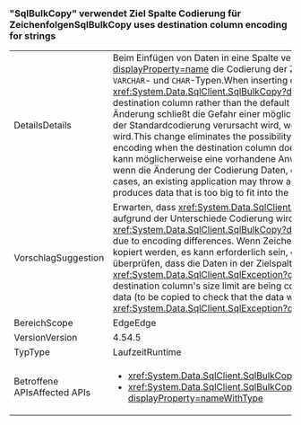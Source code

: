 ### <a name="sqlbulkcopy-uses-destination-column-encoding-for-strings"></a><span data-ttu-id="d95b7-101">"SqlBulkCopy" verwendet Ziel Spalte Codierung für Zeichenfolgen</span><span class="sxs-lookup"><span data-stu-id="d95b7-101">SqlBulkCopy uses destination column encoding for strings</span></span>

|   |   |
|---|---|
|<span data-ttu-id="d95b7-102">Details</span><span class="sxs-lookup"><span data-stu-id="d95b7-102">Details</span></span>|<span data-ttu-id="d95b7-103">Beim Einfügen von Daten in eine Spalte verwendet <xref:System.Data.SqlClient.SqlBulkCopy?displayProperty=name> die Codierung der Zielspalte, und nicht die Standardcodierung für <code>VARCHAR</code>- und <code>CHAR</code>-Typen.</span><span class="sxs-lookup"><span data-stu-id="d95b7-103">When inserting data into a column, <xref:System.Data.SqlClient.SqlBulkCopy?displayProperty=name> uses the encoding of the destination column rather than the default encoding for <code>VARCHAR</code> and <code>CHAR</code> types.</span></span> <span data-ttu-id="d95b7-104">Diese Änderung schließt die Gefahr einer möglichen Datenbeschädigung aus, die bei Verwenden der Standardcodierung verursacht wird, wenn diese nicht von der Zielspalte verwendet wird.</span><span class="sxs-lookup"><span data-stu-id="d95b7-104">This change eliminates the possibility of data corruption caused by using the default encoding when the destination column does not use the default encoding.</span></span> <span data-ttu-id="d95b7-105">In seltenen Fällen kann möglicherweise eine vorhandene Anwendung eine SqlException-Ausnahme ausgelöst, wenn die Änderung der Codierung Daten, die zu groß erzeugt für die Zielspalte sind.</span><span class="sxs-lookup"><span data-stu-id="d95b7-105">In rare cases, an existing application may throw a SqlException exception if the change in encoding produces data that is too big to fit into the destination column.</span></span>|
|<span data-ttu-id="d95b7-106">Vorschlag</span><span class="sxs-lookup"><span data-stu-id="d95b7-106">Suggestion</span></span>|<span data-ttu-id="d95b7-107">Erwarten, dass <xref:System.Data.SqlClient.SqlBulkCopy?displayProperty=name> Daten aufgrund der Unterschiede Codierung wird nicht mehr beschädigt.</span><span class="sxs-lookup"><span data-stu-id="d95b7-107">Expect that <xref:System.Data.SqlClient.SqlBulkCopy?displayProperty=name> will no longer corrupt data due to encoding differences.</span></span> <span data-ttu-id="d95b7-108">Wenn Zeichenfolgen in der Nähe der Zielspalte Größenlimit kopiert werden, es kann erforderlich sein, entweder Daten (kopiert werden, um zu überprüfen, dass die Daten in der Zielspalte passt) vorab codieren oder catch <xref:System.Data.SqlClient.SqlException?displayProperty=name>s.</span><span class="sxs-lookup"><span data-stu-id="d95b7-108">If strings near the destination column's size limit are being copied, it may be necessary to either pre-encode data (to be copied to check that the data will fit in the destination column) or catch <xref:System.Data.SqlClient.SqlException?displayProperty=name>s.</span></span>|
|<span data-ttu-id="d95b7-109">Bereich</span><span class="sxs-lookup"><span data-stu-id="d95b7-109">Scope</span></span>|<span data-ttu-id="d95b7-110">Edge</span><span class="sxs-lookup"><span data-stu-id="d95b7-110">Edge</span></span>|
|<span data-ttu-id="d95b7-111">Version</span><span class="sxs-lookup"><span data-stu-id="d95b7-111">Version</span></span>|<span data-ttu-id="d95b7-112">4.5</span><span class="sxs-lookup"><span data-stu-id="d95b7-112">4.5</span></span>|
|<span data-ttu-id="d95b7-113">Typ</span><span class="sxs-lookup"><span data-stu-id="d95b7-113">Type</span></span>|<span data-ttu-id="d95b7-114">Laufzeit</span><span class="sxs-lookup"><span data-stu-id="d95b7-114">Runtime</span></span>|
|<span data-ttu-id="d95b7-115">Betroffene APIs</span><span class="sxs-lookup"><span data-stu-id="d95b7-115">Affected APIs</span></span>|<ul><li><xref:System.Data.SqlClient.SqlBulkCopy?displayProperty=nameWithType></li><li><xref:System.Data.SqlClient.SqlBulkCopy.%23ctor(System.Data.SqlClient.SqlConnection)?displayProperty=nameWithType></li></ul>|

